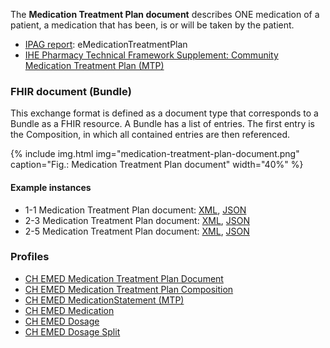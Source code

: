 The **Medication Treatment Plan document** describes ONE medication of a patient, a medication that has been, is or will be taken by the patient.

* [IPAG report](https://www.e-health-suisse.ch/fileadmin/user_upload/Dokumente/2017/D/170607_Bericht_eMedikation_IPAG.pdf): eMedicationTreatmentPlan
* [IHE Pharmacy Technical Framework Supplement: Community Medication Treatment Plan
(MTP)](https://www.ihe.net/uploadedFiles/Documents/Pharmacy/IHE_Pharmacy_Suppl_MTP.pdf)

### FHIR document (Bundle)
This exchange format is defined as a document type that corresponds to a Bundle as a FHIR resource. A Bundle has a list of entries. The first entry is the Composition, in which all contained entries are then referenced.

{% include img.html img="medication-treatment-plan-document.png" caption="Fig.: Medication Treatment Plan document" width="40%" %}

#### Example instances
* 1-1 Medication Treatment Plan document: [XML](Bundle-1-1-MedicationTreatmentPlan.xml.html), [JSON](Bundle-1-1-MedicationTreatmentPlan.json.html)
* 2-3 Medication Treatment Plan document: [XML](Bundle-2-3-MedicationTreatmentPlan.xml.html), [JSON](Bundle-2-3-MedicationTreatmentPlan.json.html)
* 2-5 Medication Treatment Plan document: [XML](Bundle-2-5-MedicationTreatmentPlan.xml.html), [JSON](Bundle-2-5-MedicationTreatmentPlan.json.html)


### Profiles
* [CH EMED Medication Treatment Plan Document](StructureDefinition-ch-emed-document-medicationtreatmentplan.html)
* [CH EMED Medication Treatment Plan Composition](StructureDefinition-ch-emed-composition-medicationtreatmentplan.html)
* [CH EMED MedicationStatement (MTP)](StructureDefinition-ch-emed-medicationstatement.html)
* [CH EMED Medication](StructureDefinition-ch-emed-medication.html)
* [CH EMED Dosage](StructureDefinition-ch-emed-dosage.html)
* [CH EMED Dosage Split](StructureDefinition-ch-emed-dosage-split.html)
